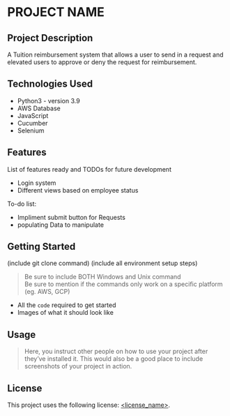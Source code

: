 # PROJECT NAME

## Project Description

A Tuition reimbursement system that allows a user to send in a request and elevated users to approve or deny the request for reimbursement.

## Technologies Used

* Python3 - version 3.9
* AWS Database
* JavaScript
* Cucumber
* Selenium


## Features

List of features ready and TODOs for future development
* Login system
* Different views based on employee status


To-do list:
* Impliment submit button for Requests
* populating Data to manipulate

## Getting Started
   
(include git clone command)
(include all environment setup steps)

> Be sure to include BOTH Windows and Unix command  
> Be sure to mention if the commands only work on a specific platform (eg. AWS, GCP)

- All the `code` required to get started
- Images of what it should look like

## Usage

> Here, you instruct other people on how to use your project after they’ve installed it. This would also be a good place to include screenshots of your project in action.

## License

This project uses the following license: [<license_name>](<link>).
